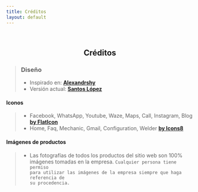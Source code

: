 ```yaml
---
title: Créditos
layout: default
---
```

<br>
<h2 style="text-align:center" title="Creditos de diseño del sitio">Cr&eacute;ditos</h2>

> ### Diseño
> - Inspirado en: **[Alexandrshy](https://github.com/Alexandrshy/widgets/tree/master/assets_2)**
> - Versi&oacute;n actual: **[Santos López](https://santoslopez.github.io)**

#### Iconos
> - Facebook, WhatsApp, Youtube, Waze, Maps, Call, Instagram, Blog **[by FlatIcon](https://flaticon.com)**
> - Home, Faq, Mechanic, Gmail, Configuration, Welder **[by Icons8](https://icons8.com)**

#### Imágenes de productos
> - Las fotografías de todos los productos del sitio web son 100% imágenes tomadas en la empresa. <code>Cualquier persona tiene permiso
> para utilizar las imágenes de la empresa siempre que haga referencia de su procedencia.</code>
